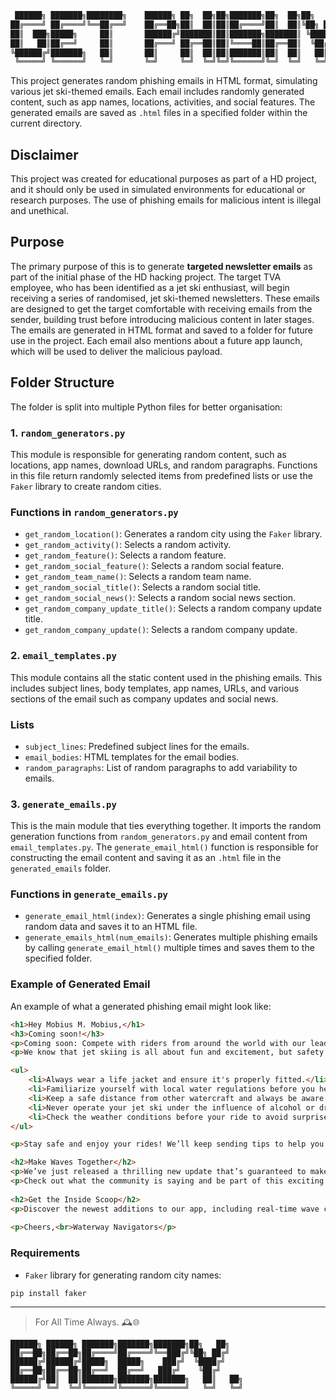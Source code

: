 ```bash
 ██████╗ ███████╗████████╗    ██████╗ ██╗  ██╗██╗███████╗██╗  ██╗██╗   ██╗
██╔════╝ ██╔════╝╚══██╔══╝    ██╔══██╗██║  ██║██║██╔════╝██║  ██║╚██╗ ██╔╝
██║  ███╗█████╗     ██║       ██████╔╝███████║██║███████╗███████║ ╚████╔╝ 
██║   ██║██╔══╝     ██║       ██╔═══╝ ██╔══██║██║╚════██║██╔══██║  ╚██╔╝  
╚██████╔╝███████╗   ██║       ██║     ██║  ██║██║███████║██║  ██║   ██║   
 ╚═════╝ ╚══════╝   ╚═╝       ╚═╝     ╚═╝  ╚═╝╚═╝╚══════╝╚═╝  ╚═╝   ╚═╝   
```

This project generates random phishing emails in HTML format, simulating various jet ski-themed emails. Each email includes randomly generated content, such as app names, locations, activities, and social features. The generated emails are saved as `.html` files in a specified folder within the current directory.

## Disclaimer

This project was created for educational purposes as part of a HD project, and it should only be used in simulated environments for educational or research purposes. The use of phishing emails for malicious intent is illegal and unethical.

## Purpose

The primary purpose of this is to generate **targeted newsletter emails** as part of the initial phase of the HD hacking project. The target TVA employee, who has been identified as a jet ski enthusiast, will begin receiving a series of randomised, jet ski-themed newsletters. These emails are designed to get the target comfortable with receiving emails from the sender, building trust before introducing malicious content in later stages. The emails are generated in HTML format and saved to a folder for future use in the project. Each email also mentions about a future app launch, which will be used to deliver the malicious payload.

## Folder Structure

The folder is split into multiple Python files for better organisation:

### 1. `random_generators.py`

This module is responsible for generating random content, such as locations, app names, download URLs, and random paragraphs. Functions in this file return randomly selected items from predefined lists or use the `Faker` library to create random cities.

### Functions in `random_generators.py`

- `get_random_location()`: Generates a random city using the `Faker` library.
- `get_random_activity()`: Selects a random activity.
- `get_random_feature()`: Selects a random feature.
- `get_random_social_feature()`: Selects a random social feature.
- `get_random_team_name()`: Selects a random team name.
- `get_random_social_title()`: Selects a random social title.
- `get_random_social_news()`: Selects a random social news section.
- `get_random_company_update_title()`: Selects a random company update title.
- `get_random_company_update()`: Selects a random company update.

### 2. `email_templates.py`

This module contains all the static content used in the phishing emails. This includes subject lines, body templates, app names, URLs, and various sections of the email such as company updates and social news.

### Lists

- `subject_lines`: Predefined subject lines for the emails.
- `email_bodies`: HTML templates for the email bodies.
- `random_paragraphs`: List of random paragraphs to add variability to emails.

### 3. `generate_emails.py`

This is the main module that ties everything together. It imports the random generation functions from `random_generators.py` and email content from `email_templates.py`. The `generate_email_html()` function is responsible for constructing the email content and saving it as an `.html` file in the `generated_emails` folder.

### Functions in `generate_emails.py`

- `generate_email_html(index)`: Generates a single phishing email using random data and saves it to an HTML file.
- `generate_emails_html(num_emails)`: Generates multiple phishing emails by calling `generate_email_html()` multiple times and saves them to the specified folder.

### Example of Generated Email

An example of what a generated phishing email might look like:

```html
<h1>Hey Mobius M. Mobius,</h1>
<h3>Coming soon!</h3>
<p>Coming soon: Compete with riders from around the world with our leaderboard feature! You'll soon be able to compare your stats, take on timed runs, distance challenges, and much more. Push yourself to beat your personal best and see how your skills measure up. Get ready to log your performance data with precision when our app launches.</p>
<p>We know that jet skiing is all about fun and excitement, but safety is always a top priority! That’s why we’re sharing some essential jet ski safety tips to keep you safe on the water.</p>

<ul>
    <li>Always wear a life jacket and ensure it's properly fitted.</li>
    <li>Familiarize yourself with local water regulations before you head out.</li>
    <li>Keep a safe distance from other watercraft and always be aware of your surroundings.</li>
    <li>Never operate your jet ski under the influence of alcohol or drugs.</li>
    <li>Check the weather conditions before your ride to avoid surprises.</li>
</ul>

<p>Stay safe and enjoy your rides! We’ll keep sending tips to help you get the most out of your jet skiing adventures.</p>

<h2>Make Waves Together</h2>
<p>We’ve just released a thrilling new update that’s guaranteed to make your jet ski experience even more dynamic! You can now access a fully integrated social news feed where riders post updates, challenges, and tips. We’ve also added virtual challenges, so you can compete with riders from across the globe without ever leaving your favorite spot. Enhanced ride tracking and weather data round out this powerful update. Ready to level up? Update now and feel the difference on your next ride!</p>
<p>Check out what the community is saying and be part of this exciting journey!</p>
        
<h2>Get the Inside Scoop</h2>
<p>Discover the newest additions to our app, including real-time wave conditions, personalized ride statistics, and a global leaderboard. Get ahead of the game!</p>
        
<p>Cheers,<br>Waterway Navigators</p>
```

### Requirements

- `Faker` library for generating random city names:

```bash
pip install faker
```

---

> For All Time Always. 🕰️🌐

```shell
██████╗ ██████╗ ███████╗███████╗███████╗██╗   ██╗   
██╔══██╗██╔══██╗██╔════╝██╔════╝╚══███╔╝╚██╗ ██╔╝   
██████╔╝██████╔╝█████╗  █████╗    ███╔╝  ╚████╔╝    
██╔══██╗██╔══██╗██╔══╝  ██╔══╝   ███╔╝    ╚██╔╝     
██████╔╝██║  ██║███████╗███████╗███████╗   ██║   ██╗
╚═════╝ ╚═╝  ╚═╝╚══════╝╚══════╝╚══════╝   ╚═╝   ╚═╝
```
